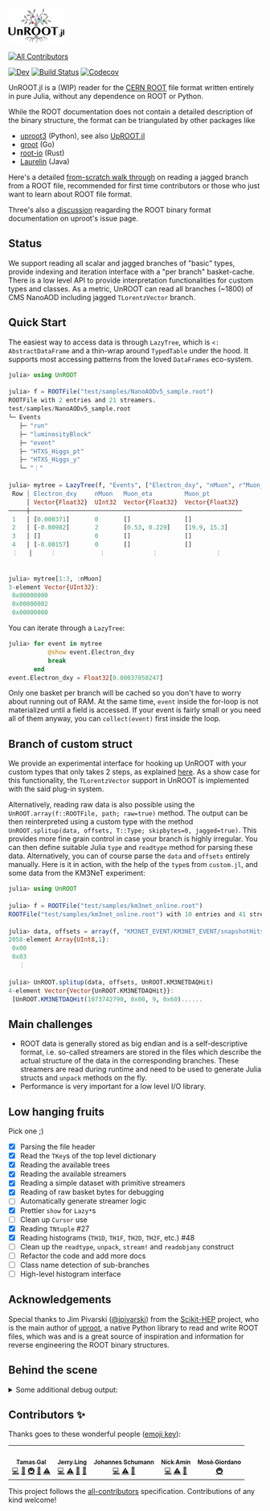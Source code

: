 <img style="height:5em;" alt="UnROOT.jl" src="docs/src/assets/unroot.svg"/>

<!-- ALL-CONTRIBUTORS-BADGE:START - Do not remove or modify this section -->
[![All Contributors](https://img.shields.io/badge/all_contributors-5-orange.svg?style=flat-square)](#contributors-)
<!-- ALL-CONTRIBUTORS-BADGE:END -->
[![Dev](https://img.shields.io/badge/docs-dev-blue.svg)](https://tamasgal.github.io/UnROOT.jl/dev)
[![Build Status](https://github.com/tamasgal/UnROOT.jl/workflows/CI/badge.svg)](https://github.com/tamasgal/UnROOT.jl/actions)
[![Codecov](https://codecov.io/gh/tamasgal/UnROOT.jl/branch/master/graph/badge.svg)](https://codecov.io/gh/tamasgal/UnROOT.jl)

UnROOT.jl is a (WIP) reader for the [CERN ROOT](https://root.cern) file format
written entirely in pure Julia, without any dependence on ROOT or Python.

While the ROOT documentation does not contain a detailed description of the
binary structure, the format can be triangulated by other packages like

- [uproot3](https://github.com/scikit-hep/uproot) (Python), see also [UpROOT.jl](https://github.com/JuliaHEP/UpROOT.jl/)
- [groot](https://godoc.org/go-hep.org/x/hep/groot#hdr-File_layout) (Go)
- [root-io](https://github.com/cbourjau/alice-rs/tree/master/root-io) (Rust)
- [Laurelin](https://github.com/spark-root/laurelin) (Java)

Here's a detailed [from-scratch walk through](https://jiling.web.cern.ch/jiling/dump/ROOT_Fileformat.pdf) 
on reading a jagged branch from a ROOT file, recommended for first time contributors or those who just want to learn
about ROOT file format.

Three's also a [discussion](https://github.com/scikit-hep/uproot/issues/401) reagarding the ROOT binary format
documentation on uproot's issue page.

## Status
We support reading all scalar and jagged branches of "basic" types, provide
indexing and iteration interface with a "per branch" basket-cache. There is a low level
API to provide interpretation functionalities for custom types and classes.
As a metric, UnROOT can read all branches (~1800) of CMS NanoAOD including jagged `TLorentzVector` branch.

## Quick Start
The easiest way to access data is through `LazyTree`, which is `<: AbstractDataFrame` and
a thin-wrap around `TypedTable` under the hood. It supports most accessing patterns from
the loved `DataFrames` eco-system.
```julia
julia> using UnROOT

julia> f = ROOTFile("test/samples/NanoAODv5_sample.root")
ROOTFile with 2 entries and 21 streamers.
test/samples/NanoAODv5_sample.root
└─ Events
   ├─ "run"
   ├─ "luminosityBlock"
   ├─ "event"
   ├─ "HTXS_Higgs_pt"
   ├─ "HTXS_Higgs_y"
   └─ "⋮"

julia> mytree = LazyTree(f, "Events", ["Electron_dxy", "nMuon", r"Muon_(pt|eta)$"])
 Row │ Electron_dxy     nMuon   Muon_eta         Muon_pt
     │ Vector{Float32}  UInt32  Vector{Float32}  Vector{Float32}
─────┼───────────────────────────────────────────────────────────
 1   │ [0.000371]       0       []               []
 2   │ [-0.00982]       2       [0.53, 0.229]    [19.9, 15.3]
 3   │ []               0       []               []
 4   │ [-0.00157]       0       []               []
 ⋮   │     ⋮            ⋮             ⋮                ⋮
 
 
julia> mytree[1:3, :nMuon]
3-element Vector{UInt32}:
 0x00000000
 0x00000002
 0x00000000
```

You can iterate through a `LazyTree`:
```julia
julia> for event in mytree
           @show event.Electron_dxy
           break
       end
event.Electron_dxy = Float32[0.00037050247]
```

Only one basket per branch will be cached so you don't have to worry about running out of RAM.
At the same time, `event` inside the for-loop is not materialized until a field is accessed. If your event
is fairly small or you need all of them anyway, you can `collect(event)` first inside the loop.

## Branch of custom struct

We provide an experimental interface for hooking up UnROOT with your custom types
that only takes 2 steps, as explained [here](https://github.com/tamasgal/UnROOT.jl/wiki/CustomBranch).
As a show case for this functionality, the `TLorentzVector` support in UnROOT is implemented
with the said plug-in system.

Alternatively, reading raw data is also possible
using the `UnROOT.array(f::ROOTFile, path; raw=true)` method. The output can
be then reinterpreted using a custom type with the method
`UnROOT.splitup(data, offsets, T::Type; skipbytes=0, jagged=true)`. This provides more fine grain control in case
your branch is highly irregular. You can then define suitable Julia `type` and `readtype` method for parsing these data.
Alternatively, you can of course parse the `data` and `offsets` entirely manually.
Here is it in action, with the help of the `type`s from `custom.jl`, and some data from the KM3NeT experiment:
``` julia
julia> using UnROOT

julia> f = ROOTFile("test/samples/km3net_online.root")
ROOTFile("test/samples/km3net_online.root") with 10 entries and 41 streamers.

julia> data, offsets = array(f, "KM3NET_EVENT/KM3NET_EVENT/snapshotHits"; raw=true)
2058-element Array{UInt8,1}:
 0x00
 0x03
   ⋮
   
julia> UnROOT.splitup(data, offsets, UnROOT.KM3NETDAQHit)
4-element Vector{Vector{UnROOT.KM3NETDAQHit}}:
 [UnROOT.KM3NETDAQHit(1073742790, 0x00, 9, 0x60)......
```

## Main challenges

- ROOT data is generally stored as big endian and is a
  self-descriptive format, i.e. so-called streamers are stored in the files
  which describe the actual structure of the data in the corresponding branches.
  These streamers are read during runtime and need to be used to generate
  Julia structs and `unpack` methods on the fly.
- Performance is very important for a low level I/O library.


## Low hanging fruits

Pick one ;)

- [x] Parsing the file header
- [x] Read the `TKey`s of the top level dictionary
- [x] Reading the available trees
- [x] Reading the available streamers
- [x] Reading a simple dataset with primitive streamers
- [x] Reading of raw basket bytes for debugging
- [ ] Automatically generate streamer logic
- [x] Prettier `show` for `Lazy*`s
- [ ] Clean up `Cursor` use
- [x] Reading `TNtuple` #27
- [x] Reading histograms (`TH1D`, `TH1F`, `TH2D`, `TH2F`, etc.) #48
- [ ] Clean up the `readtype`, `unpack`, `stream!` and `readobjany` construct
- [ ] Refactor the code and add more docs
- [ ] Class name detection of sub-branches
- [ ] High-level histogram interface

## Acknowledgements

Special thanks to Jim Pivarski ([@jpivarski](https://github.com/jpivarski))
from the [Scikit-HEP](https://github.com/scikit-hep) project, who is the
main author of [uproot](https://github.com/scikit-hep/uproot), a native
Python library to read and write ROOT files, which was and is a great source
of inspiration and information for reverse engineering the ROOT binary
structures.

## Behind the scene
<details><summary>Some additional debug output: </summary>
<p>


``` julia
julia> using UnROOT

julia> f = ROOTFile("test/samples/tree_with_histos.root")
Compressed stream at 1509
ROOTFile("test/samples/tree_with_histos.root") with 1 entry and 4 streamers.

julia> keys(f)
1-element Array{String,1}:
 "t1"

julia> keys(f["t1"])
Compressed datastream of 1317 bytes at 1509 (TKey 't1' (TTree))
2-element Array{String,1}:
 "mynum"
 "myval"

julia> f["t1"]["mynum"]
Compressed datastream of 1317 bytes at 6180 (TKey 't1' (TTree))
UnROOT.TBranch
  cursor: UnROOT.Cursor
  fName: String "mynum"
  fTitle: String "mynum/I"
  fFillColor: Int16 0
  fFillStyle: Int16 1001
  fCompress: Int32 101
  fBasketSize: Int32 32000
  fEntryOffsetLen: Int32 0
  fWriteBasket: Int32 1
  fEntryNumber: Int64 25
  fIOFeatures: UnROOT.ROOT_3a3a_TIOFeatures
  fOffset: Int32 0
  fMaxBaskets: UInt32 0x0000000a
  fSplitLevel: Int32 0
  fEntries: Int64 25
  fFirstEntry: Int64 0
  fTotBytes: Int64 170
  fZipBytes: Int64 116
  fBranches: UnROOT.TObjArray
  fLeaves: UnROOT.TObjArray
  fBaskets: UnROOT.TObjArray
  fBasketBytes: Array{Int32}((10,)) Int32[116, 0, 0, 0, 0, 0, 0, 0, 0, 0]
  fBasketEntry: Array{Int64}((10,)) [0, 25, 0, 0, 0, 0, 0, 0, 0, 0]
  fBasketSeek: Array{Int64}((10,)) [238, 0, 0, 0, 0, 0, 0, 0, 0, 0]
  fFileName: String ""


julia> seek(f.fobj, 238)
IOStream(<file test/samples/tree_with_histos.root>)

julia> basketkey = UnROOT.unpack(f.fobj, UnROOT.TKey)
UnROOT.TKey64(116, 1004, 100, 0x6526eafb, 70, 0, 238, 100, "TBasket", "mynum", "t1")

julia> s = UnROOT.datastream(f.fobj, basketkey)
Compressed datastream of 100 bytes at 289 (TKey 'mynum' (TBasket))
IOBuffer(data=UInt8[...], readable=true, writable=false, seekable=true, append=false, size=100, maxsize=Inf, ptr=1, mark=-1)

julia> [UnROOT.readtype(s, Int32) for _ in 1:f["t1"]["mynum"].fEntries]
Compressed datastream of 1317 bytes at 6180 (TKey 't1' (TTree))
25-element Array{Int32,1}:
  0
  1
  2
  3
  4
  5
  6
  7
  8
  9
 10
 10
 10
 10
 10
```
</p>
</details>

## Contributors ✨

Thanks goes to these wonderful people ([emoji key](https://allcontributors.org/docs/en/emoji-key)):

<!-- ALL-CONTRIBUTORS-LIST:START - Do not remove or modify this section -->
<!-- prettier-ignore-start -->
<!-- markdownlint-disable -->
<table>
  <tr>
    <td align="center"><a href="http://www.tamasgal.com"><img src="https://avatars.githubusercontent.com/u/1730350?v=4?s=100" width="100px;" alt=""/><br /><sub><b>Tamas Gal</b></sub></a><br /><a href="https://github.com/tamasgal/UnROOT.jl/commits?author=tamasgal" title="Code">💻</a> <a href="https://github.com/tamasgal/UnROOT.jl/commits?author=tamasgal" title="Documentation">📖</a> <a href="#infra-tamasgal" title="Infrastructure (Hosting, Build-Tools, etc)">🚇</a> <a href="#data-tamasgal" title="Data">🔣</a> <a href="https://github.com/tamasgal/UnROOT.jl/commits?author=tamasgal" title="Tests">⚠️</a></td>
    <td align="center"><a href="https://github.com/Moelf"><img src="https://avatars.githubusercontent.com/u/5306213?v=4?s=100" width="100px;" alt=""/><br /><sub><b>Jerry Ling</b></sub></a><br /><a href="https://github.com/tamasgal/UnROOT.jl/commits?author=Moelf" title="Code">💻</a> <a href="https://github.com/tamasgal/UnROOT.jl/commits?author=Moelf" title="Tests">⚠️</a> <a href="#data-Moelf" title="Data">🔣</a> <a href="https://github.com/tamasgal/UnROOT.jl/commits?author=Moelf" title="Documentation">📖</a></td>
    <td align="center"><a href="https://github.com/8me"><img src="https://avatars.githubusercontent.com/u/17862090?v=4?s=100" width="100px;" alt=""/><br /><sub><b>Johannes Schumann</b></sub></a><br /><a href="https://github.com/tamasgal/UnROOT.jl/commits?author=8me" title="Code">💻</a> <a href="https://github.com/tamasgal/UnROOT.jl/commits?author=8me" title="Tests">⚠️</a> <a href="#data-8me" title="Data">🔣</a></td>
    <td align="center"><a href="https://github.com/aminnj"><img src="https://avatars.githubusercontent.com/u/5760027?v=4?s=100" width="100px;" alt=""/><br /><sub><b>Nick Amin</b></sub></a><br /><a href="https://github.com/tamasgal/UnROOT.jl/commits?author=aminnj" title="Code">💻</a> <a href="https://github.com/tamasgal/UnROOT.jl/commits?author=aminnj" title="Tests">⚠️</a> <a href="#data-aminnj" title="Data">🔣</a></td>
    <td align="center"><a href="https://giordano.github.io"><img src="https://avatars.githubusercontent.com/u/765740?v=4?s=100" width="100px;" alt=""/><br /><sub><b>Mosè Giordano</b></sub></a><br /><a href="#infra-giordano" title="Infrastructure (Hosting, Build-Tools, etc)">🚇</a></td>
  </tr>
</table>

<!-- markdownlint-restore -->
<!-- prettier-ignore-end -->

<!-- ALL-CONTRIBUTORS-LIST:END -->

This project follows the [all-contributors](https://github.com/all-contributors/all-contributors) specification. Contributions of any kind welcome!
